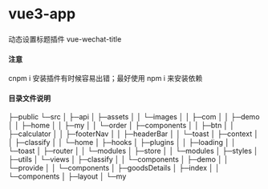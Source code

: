 <!--
 * @Author: wangshengxian
 * @Date: 2020-12-10 11:41:18
 * @LastEditors: wangshengxian
 * @LastEditTime: 2021-02-02 14:13:23
 * @Desc:
-->

# vue3-app

###

动态设置标题插件 vue-wechat-title

#### 注意

cnpm i 安装插件有时候容易出错；最好使用 npm i 来安装依赖

#### 目录文件说明

├─public
└─src
│ ├─api
│ ├─assets
│ │ └─images
│ │ ├─com
│ │ ├─demo
│ │ ├─home
│ │ ├─my
│ │ └─order
│ ├─components
│ │ ├─btn
│ │ ├─calculator
│ │ ├─footerNav
│ │ ├─headerBar
│ │ └─toast
│ ├─context
│ │ ├─classify
│ │ └─home
│ ├─hooks
│ ├─plugins
│ │ ├─loading
│ │ └─toast
│ ├─router
│ │ └─modules
│ ├─store
│ │ └─modules
│ ├─styles
│ ├─utils
│ └─views
│ ├─classify
│ │ └─components
│ ├─demo
│ │ └─provide
│ │ └─components
│ ├─goodsDetails
│ ├─index
│ │ └─components
│ ├─layout
│ └─my
